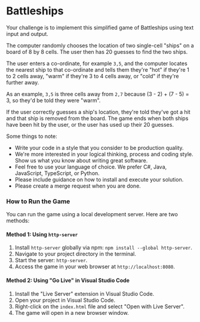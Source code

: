 # Battleships

Your challenge is to implement this simplified game of Battleships using text input and output.

The computer randomly chooses the location of two single-cell "ships" on a board of 8 by 8 cells.  The user then has 20 guesses to find the two ships.

The user enters a co-ordinate, for example `3,5`, and the computer locates the nearest ship to that co-ordinate and tells them they're "hot" if they're 1 to 2 cells away, "warm" if they're 3 to 4 cells away, or "cold" if they're further away.

As an example, `3,5` is three cells away from `2,7` because (3 - 2) + (7 - 5) = 3, so they'd be told they were "warm".

If the user correctly guesses a ship's location, they're told they've got a hit and that ship is removed from the board.  The game ends when both ships have been hit by the user, or the user has used up their 20 guesses.

Some things to note:
* Write your code in a style that you consider to be production quality. 
* We're more interested in your logical thinking, process and coding style. Show us what you know about writing great software.
* Feel free to use your language of choice. We prefer C#, Java, JavaScript, TypeScript, or Python.
* Please include guidance on how to install and execute your solution.
* Please create a merge request when you are done.

### How to Run the Game

You can run the game using a local development server. Here are two methods:

#### Method 1: Using `http-server`

1. Install `http-server` globally via npm: `npm install --global http-server`.
2. Navigate to your project directory in the terminal.
3. Start the server: `http-server`.
4. Access the game in your web browser at `http://localhost:8080`.

#### Method 2: Using "Go Live" in Visual Studio Code

1. Install the "Live Server" extension in Visual Studio Code.
2. Open your project in Visual Studio Code.
3. Right-click on the `index.html` file and select "Open with Live Server".
4. The game will open in a new browser window.
